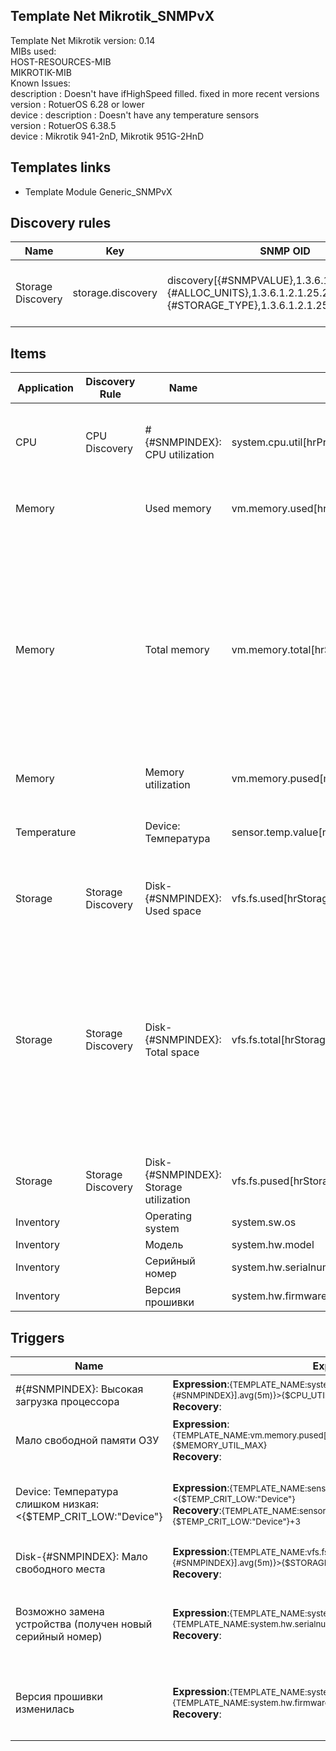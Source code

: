 ## Template Net Mikrotik_SNMPvX
Template Net Mikrotik version: 0.14<br>MIBs used:<br>HOST-RESOURCES-MIB<br>MIKROTIK-MIB<br>Known Issues:<br>description : Doesn't have ifHighSpeed filled. fixed in more recent versions<br>version : RotuerOS 6.28 or lower<br>device : description : Doesn't have any temperature sensors<br>version : RotuerOS 6.38.5<br>device : Mikrotik 941-2nD, Mikrotik 951G-2HnD


## Templates links
- Template Module Generic_SNMPvX

## Discovery rules

| Name | Key | SNMP OID | Description |
|------|-----|----------|-------------|
| Storage Discovery | storage.discovery | discovery[{#SNMPVALUE},1.3.6.1.2.1.25.2.3.1.3,{#ALLOC_UNITS},1.3.6.1.2.1.25.2.3.1.4,{#STORAGE_TYPE},1.3.6.1.2.1.25.2.3.1.2] | HOST-RESOURCES-MIB::hrStorage discovery with storage filter |


## Items
| Application | Discovery Rule | Name | Key | SNMP OID | Description | Documentation | Type |
|-------------|----------------|------|-----|----------|-------------|---------------|------|
| CPU | CPU Discovery | #{#SNMPINDEX}: CPU utilization | system.cpu.util[hrProcessorLoad.{#SNMPINDEX}] | 1.3.6.1.2.1.25.3.3.1.2.{#SNMPINDEX} | MIB: HOST-RESOURCES-MIB<br>The average, over the last minute, of the percentage of time that this processor was not idle.Implementations may approximate this one minute smoothing period if necessary.<br> |  | snmp |
| Memory |  | Used memory | vm.memory.used[hrStorageUsed.Memory] | 1.3.6.1.2.1.25.2.3.1.6.65536 | MIB: HOST-RESOURCES-MIB<br>The amount of the storage represented by this entry that is allocated, in units of hrStorageAllocationUnits.<br> |  | snmp |
| Memory |  | Total memory | vm.memory.total[hrStorageSize.Memory] | 1.3.6.1.2.1.25.2.3.1.5.65536 | MIB: HOST-RESOURCES-MIB<br>The size of the storage represented by this entry, in<br>units of hrStorageAllocationUnits. This object is<br>writable to allow remote configuration of the size of<br>the storage area in those cases where such an<br>operation makes sense and is possible on the<br>underlying system. For example, the amount of main<br>memory allocated to a buffer pool might be modified or<br>the amount of disk space allocated to virtual memory<br>might be modified.<br> |  | snmp |
| Memory |  | Memory utilization | vm.memory.pused[memoryUsedPercentage.Memory] |  | Memory utilization in %<br> |  | calculated |
| Temperature |  | Device: Температура | sensor.temp.value[mtxrHlTemperature] | 1.3.6.1.4.1.14988.1.1.3.10.0 | MIB: MIKROTIK-MIB<br>(mtxrHlTemperature) Device temperature in Celsius (degrees C). Might be missing in entry models (RB750, RB450G..)<br>Reference: http://wiki.mikrotik.com/wiki/Manual:SNMP<br> |  | snmp |
| Storage | Storage Discovery | Disk-{#SNMPINDEX}: Used space | vfs.fs.used[hrStorageSize.{#SNMPINDEX}] | 1.3.6.1.2.1.25.2.3.1.6.{#SNMPINDEX} | MIB: HOST-RESOURCES-MIB<br>The amount of the storage represented by this entry that is allocated, in units of hrStorageAllocationUnits.<br> |  | snmp |
| Storage | Storage Discovery | Disk-{#SNMPINDEX}: Total space | vfs.fs.total[hrStorageSize.{#SNMPINDEX}] | 1.3.6.1.2.1.25.2.3.1.5.{#SNMPINDEX} | MIB: HOST-RESOURCES-MIB<br>The size of the storage represented by this entry, in<br>units of hrStorageAllocationUnits. This object is<br>writable to allow remote configuration of the size of<br>the storage area in those cases where such an<br>operation makes sense and is possible on the<br>underlying system. For example, the amount of main<br>memory allocated to a buffer pool might be modified or<br>the amount of disk space allocated to virtual memory<br>might be modified.<br> |  | snmp |
| Storage | Storage Discovery | Disk-{#SNMPINDEX}: Storage utilization | vfs.fs.pused[hrStorageSize.{#SNMPINDEX}] |  | Storage utilization in % for Disk-{#SNMPINDEX}<br> |  | calculated |
| Inventory |  | Operating system | system.sw.os | 1.3.6.1.4.1.14988.1.1.4.4.0 | MIB: MIKROTIK-MIB<br>Software version<br> |  | snmp |
| Inventory |  | Модель | system.hw.model | 1.3.6.1.2.1.1.1.0 | <br> |  | snmp |
| Inventory |  | Серийный номер | system.hw.serialnumber | 1.3.6.1.4.1.14988.1.1.7.3.0 | MIB: MIKROTIK-MIB<br>RouterBOARD serial number<br> |  | snmp |
| Inventory |  | Версия прошивки | system.hw.firmware | 1.3.6.1.4.1.14988.1.1.7.4.0 | MIB: MIKROTIK-MIB<br>Current firmware version<br> |  | snmp |

## Triggers

| Name  | Expression | Documentation  | Description | Severity |
|-------|------------|----------------|-------------|----------|
| #{#SNMPINDEX}: Высокая загрузка процессора |**Expression**:<small>{TEMPLATE_NAME:system.cpu.util[hrProcessorLoad.{#SNMPINDEX}].avg(5m)}>{$CPU_UTIL_MAX}</small><br>**Recovery**:<small></small> | If alarmObject is defined, it's added to trigger name. | <small>Last value: {ITEM.LASTVALUE1}.<br></small> | <span style="background-color:#FFA059;">Average(3)</span> |
| Мало свободной памяти ОЗУ |**Expression**:<small>{TEMPLATE_NAME:vm.memory.pused[memoryUsedPercentage.Memory].avg(5m)}>{$MEMORY_UTIL_MAX}</small><br>**Recovery**:<small></small> |  | <small>Last value: {ITEM.LASTVALUE1}.<br></small> | <span style="background-color:#FFA059;">Average(3)</span> |
| Device: Температура слишком низкая: <{$TEMP_CRIT_LOW:"Device"} |**Expression**:<small>{TEMPLATE_NAME:sensor.temp.value[mtxrHlTemperature].avg(5m)}<{$TEMP_CRIT_LOW:"Device"}</small><br>**Recovery**:<small>{TEMPLATE_NAME:sensor.temp.value[mtxrHlTemperature].min(5m)}>{$TEMP_CRIT_LOW:"Device"}+3</small> | Using recovery expression... Temperature has to be 3 points more than threshold level  ({$TEMP_CRIT_LOW}+3) | <small>Last value: {ITEM.LASTVALUE1}.<br></small> | <span style="background-color:#FFA059;">Average(3)</span> |
| Disk-{#SNMPINDEX}: Мало свободного места |**Expression**:<small>{TEMPLATE_NAME:vfs.fs.pused[hrStorageSize.{#SNMPINDEX}].avg(5m)}>{$STORAGE_UTIL_WARN}</small><br>**Recovery**:<small></small> |  | <small>Last value: {ITEM.LASTVALUE1}.<br></small> | <span style="background-color:#FFC859;">Warning(2)</span> |
| Возможно замена устройства (получен новый серийный номер) |**Expression**:<small>{TEMPLATE_NAME:system.hw.serialnumber.diff()}=1 and {TEMPLATE_NAME:system.hw.serialnumber.strlen()}>0</small><br>**Recovery**:<small></small> |  | <small>Последнее значение: {ITEM.LASTVALUE1}.<br>Изменился серийный номер устройства. Подтвердите и закройте.</small> | <span style="background-color:#7499FF;">Info(1)</span> |
| Версия прошивки изменилась |**Expression**:<small>{TEMPLATE_NAME:system.hw.firmware.diff()}=1 and {TEMPLATE_NAME:system.hw.firmware.strlen()}>0</small><br>**Recovery**:<small></small> |  | <small>Последнее значение: {ITEM.LASTVALUE1}.<br>Версия прошивки изменилась. Подтвердите и закройте.</small> | <span style="background-color:#7499FF;">Info(1)</span> |
